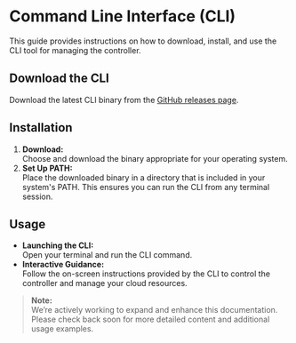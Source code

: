 # Command Line Interface (CLI)

This guide provides instructions on how to download, install, and use the CLI tool for managing the controller.

## Download the CLI

Download the latest CLI binary from the [GitHub releases page](https://github.com/HttpRafa/atomic-cloud/releases/).

## Installation

1. **Download:**  
   Choose and download the binary appropriate for your operating system.
2. **Set Up PATH:**  
   Place the downloaded binary in a directory that is included in your system's PATH. This ensures you can run the CLI from any terminal session.

## Usage

- **Launching the CLI:**  
  Open your terminal and run the CLI command.
- **Interactive Guidance:**  
  Follow the on-screen instructions provided by the CLI to control the controller and manage your cloud resources.

> **Note:**  
> We’re actively working to expand and enhance this documentation. Please check back soon for more detailed content and additional usage examples.